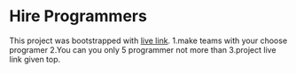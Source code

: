 # Hire Programmers

This project was bootstrapped with [live link](https://jovial-chandrasekhar-876bd7.netlify.app/).
1.make teams with your choose programer
2.You can you only 5 programmer not more than
3.project live link given top.
